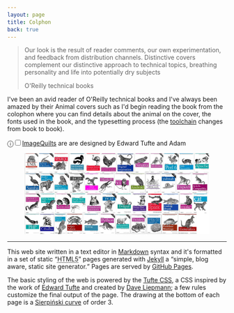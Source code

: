 ```yaml
---
layout: page
title: Colphon
back: true
---
```


<blockquote><p>Our look is the result of reader comments, our own experimentation, and feedback from distribution channels. 
	Distinctive covers complement our distinctive approach to technical topics, breathing personality and life into
	potentially dry subjects</p> <footer>O'Reilly technical books</footer></blockquote>

I've been an avid reader of O'Reilly technical books and I've always been amazed by their Animal covers such as I'd
begin reading the book from the colophon where you can find details about the animal on the cover, the fonts used in the 
book, and the typesetting process (the <a href="http://en.wikipedia.org/wiki/Toolchain">toolchain</a> changes from
book to book).

<label for="mn-oreilly-quilts" class="margin-toggle">ⓘ</label><input type="checkbox" id="mn-oreilly-quilts" class="margin-toggle"/><span class="marginnote"><a href="http://imagequilts.com/">ImageQuilts</a> are are designed by Edward Tufte and Adam</span>
<figure><img src="/img/oreilly-quilt.png" alt="An image quilt of O'Reilly's book covers with animals"/></figure>

<hr>

This web site written in a text editor in [Markdown](http://daringfireball.net/projects/markdown/) 
syntax and it's formatted in a set of static <q cite="http://www.w3.org/TR/html5/"><abbr title="HyperText Markup Language 
revision 5">HTML5</abbr></q> pages generated with 
[Jekyll](https://github.com/mojombo/jekyll) a <q cite="http://github.com/mojombo/jekyll#readme">simple, blog aware, 
static site generator.</q> Pages are served by [GitHub Pages](http://pages.github.com/).

The basic styling of the web is powered by the [Tufte CSS](https://edwardtufte.github.io/tufte-css/), a CSS inspired by the work of [Edward Tufte](https://www.edwardtufte.com/) and created by [Dave Liepmann](http://www.daveliepmann.com/); a few rules customize the final output of the page. The drawing at the bottom of each page is a [Sierpiński curve](http://en.wikipedia.org/wiki/Sierpinski_curve) of order 3.